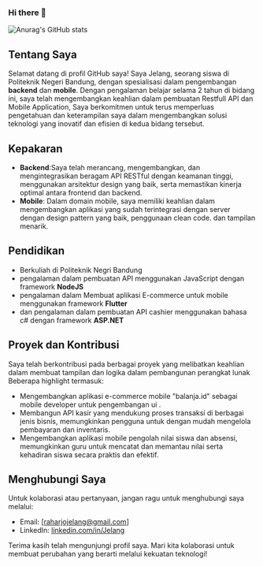 ### Hi there 👋

![Anurag's GitHub stats](https://github-readme-stats.vercel.app/api?username=JelangA&theme=dark&show_icons=true)

## Tentang Saya

Selamat datang di profil GitHub saya! Saya Jelang, seorang siswa di Politeknik Negeri Bandung, dengan spesialisasi dalam pengembangan **backend** dan **mobile**. Dengan pengalaman belajar selama 2 tahun di bidang ini, saya telah mengembangkan keahlian dalam pembuatan Restfull API dan Mobile Application, Saya berkomitmen untuk terus memperluas pengetahuan dan keterampilan saya dalam mengembangkan solusi teknologi yang inovatif dan efisien di kedua bidang tersebut.

## Kepakaran

- **Backend**:Saya telah merancang, mengembangkan, dan mengintegrasikan beragam API RESTful dengan keamanan tinggi, menggunakan arsitektur design yang baik, serta memastikan kinerja optimal antara frontend dan backend.
- **Mobile**: Dalam domain mobile, saya memiliki keahlian dalam mengembangkan aplikasi yang sudah terintegrasi dengan server dengan design pattern yang baik, penggunaan clean code. dan tampilan menarik.

## Pendidikan

- Berkuliah di Politeknik Negri Bandung
- pengalaman dalam pembuatan API menggunakan JavaScript dengan framework **NodeJS**
- pengalaman dalam Membuat aplikasi E-commerce untuk mobile menggunakan framework **Flutter**
- dan pengalaman dalam pembuatan API cashier menggunakan bahasa c# dengan framework **ASP.NET**

## Proyek dan Kontribusi

Saya telah berkontribusi pada berbagai proyek yang melibatkan keahlian dalam membuat tampilan dan logika dalam pembangunan perangkat lunak Beberapa highlight termasuk:

- Mengembangkan aplikasi e-commerce mobile "balanja.id" sebagai mobile developer untuk pengembangan ui .
- Membangun API kasir yang mendukung proses transaksi di berbagai jenis bisnis, memungkinkan pengguna untuk dengan mudah mengelola pembayaran dan inventaris.
- Mengembangkan aplikasi mobile pengolah nilai siswa dan absensi, memungkinkan guru untuk mencatat dan memantau nilai serta kehadiran siswa secara praktis dan efektif.


## Menghubungi Saya

Untuk kolaborasi atau pertanyaan, jangan ragu untuk menghubungi saya melalui:

- Email: [raharjojelang@gmail.com]
- LinkedIn: [linkedin.com/in/Jelang](https://www.linkedin.com/in/jelang-anugrah-785303258/)

Terima kasih telah mengunjungi profil saya. Mari kita kolaborasi untuk membuat perubahan yang berarti melalui kekuatan teknologi!
